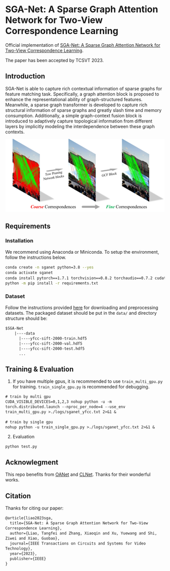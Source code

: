 # SGA-Net: A Sparse Graph Attention Network for Two-View Correspondence Learning

Official implementation of [SGA-Net: A Sparse Graph Attention Network for Two-View Correspondence Learning](https://ieeexplore.ieee.org/document/10124002). 

The paper has been accepted by TCSVT 2023. 

## Introduction
SGA-Net is able to capture rich contextual information of sparse graphs for feature matching task. 
Specifically, a graph attention block is proposed to enhance the representational ability of graph-structured features. 
Meanwhile, a sparse graph transformer is developed to capture rich structural information of sparse graphs and greatly slash time and memory consumption. 
Additionally, a simple graph-context fusion block is introduced to adaptively capture topological information from different layers by implicitly modeling the interdependence between these graph contexts. 

<div align=center><img src ="figs/Coarse-to-Fine.jpg" style="zoom:60%;"/></div>

## Requirements

### Installation
We recommend using Anaconda or Miniconda. To setup the environment, follow the instructions below. 
```bash
conda create -n sganet python=3.8 --yes
conda activate sganet
conda install pytorch==1.7.1 torchvision==0.8.2 torchaudio==0.7.2 cudatoolkit=11.0 -c pytorch --yes
python -m pip install -r requirements.txt
```

### Dataset
Follow the instructions provided [here](https://github.com/CARRLIANSS/early_learning/tree/main/OANet) for downloading and preprocessing datasets. 
The packaged dataset should be put in the `data/` and directory structure should be: 
```
$SGA-Net
    |----data
      |----yfcc-sift-2000-train.hdf5
      |----yfcc-sift-2000-val.hdf5
      |----yfcc-sift-2000-test.hdf5
      ...
```

## Training & Evaluation
1. If you have multiple gpus, it is recommended to use `train_multi_gpu.py` for training. `train_single_gpu.py` is recommended for debugging.
```
# train by multi gpu
CUDA_VISIBLE_DEVICES=0,1,2,3 nohup python -u -m torch.distributed.launch --nproc_per_node=4 --use_env train_multi_gpu.py >./logs/sganet_yfcc.txt 2>&1 &

# train by single gpu
nohup python -u train_single_gpu.py >./logs/sganet_yfcc.txt 2>&1 &
```

2. Evaluation
```
python test.py
```

## Acknowlegment
This repo benefits from [OANet](https://github.com/zjhthu/OANet) and [CLNet](https://github.com/sailor-z/CLNet). Thanks for their wonderful works. 

## Citation
Thanks for citing our paper:

```
@article{liao2023sga,
  title={SGA-Net: A Sparse Graph Attention Network for Two-View Correspondence Learning},
  author={Liao, Tangfei and Zhang, Xiaoqin and Xu, Yuewang and Shi, Ziwei and Xiao, Guobao},
  journal={IEEE Transactions on Circuits and Systems for Video Technology},
  year={2023},
  publisher={IEEE}
}
```
